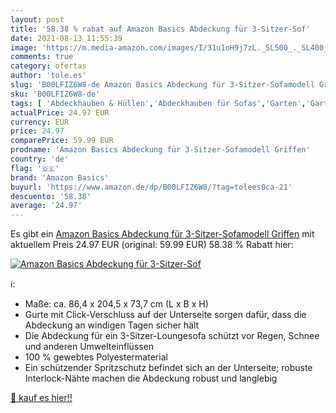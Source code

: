 ```yaml
---
layout: post
title: '58.38 % rabat auf Amazon Basics Abdeckung für 3-Sitzer-Sof'
date: 2021-08-13 11:55:39
image: 'https://m.media-amazon.com/images/I/31u1oH9j7zL._SL500_._SL400_.jpg'
comments: true
category: ofertas
author: 'tole.es'
slug: 'B00LFIZ6W8-de Amazon Basics Abdeckung für 3-Sitzer-Sofamodell Griffen'
sku: 'B00LFIZ6W8-de'
tags: [ 'Abdeckhauben & Hüllen','Abdeckhauben für Sofas','Garten','Gartenmöbel & Zubehör','Regular Stores','Shops','amazon basics', ]
actualPrice: 24.97 EUR
currency: EUR
price: 24.97
comparePrice: 59.99 EUR
prodname: 'Amazon Basics Abdeckung für 3-Sitzer-Sofamodell Griffen'
country: 'de'
flag: '🇩🇪'
brand: 'Amazon Basics'
buyurl: 'https://www.amazon.de/dp/B00LFIZ6W8/?tag=tolees0ca-21'
descuento: '58.38'
average: '24.97'
---
```


Es gibt ein [Amazon Basics Abdeckung für 3-Sitzer-Sofamodell Griffen](https://www.amazon.de/dp/B00LFIZ6W8/?tag=tolees0ca-21) mit aktuellem Preis 24.97 EUR (original: 59.99 EUR) 58.38 % Rabatt hier:

[![Amazon Basics Abdeckung für 3-Sitzer-Sof](https://m.media-amazon.com/images/I/31u1oH9j7zL._SL500_._SL400_.jpg)](https://www.amazon.de/dp/B00LFIZ6W8/?tag=tolees0ca-21)

ℹ️:

- Maße: ca. 86,4 x 204,5 x 73,7 cm (L x B x H)
- Gurte mit Click-Verschluss auf der Unterseite sorgen dafür, dass die Abdeckung an windigen Tagen sicher hält
- Die Abdeckung für ein 3-Sitzer-Loungesofa schützt vor Regen, Schnee und anderen Umwelteinflüssen
- 100 % gewebtes Polyestermaterial
- Ein schützender Spritzschutz befindet sich an der Unterseite; robuste Interlock-Nähte machen die Abdeckung robust und langlebig

[🛒 kauf es hier!!](https://www.amazon.de/dp/B00LFIZ6W8/?tag=tolees0ca-21)
